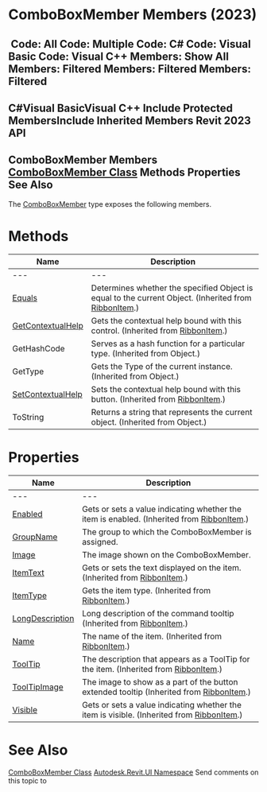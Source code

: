# ComboBoxMember Members (2023)

﻿
 Code: All Code: Multiple Code: C# Code: Visual Basic Code: Visual C++  Members: Show All Members: Filtered Members: Filtered Members: Filtered   
---  
C#Visual BasicVisual C++
Include Protected MembersInclude Inherited Members
Revit 2023 API  
---  
ComboBoxMember Members  
[ComboBoxMember Class](3677ac9c-03e3-caee-d3eb-60f36856180a.md "ComboBoxMember Class") Methods Properties See Also  
---  
The [ComboBoxMember](3677ac9c-03e3-caee-d3eb-60f36856180a.md "ComboBoxMember Class") type exposes the following members.
# Methods
| Name | Description |
| --- | --- |
| --- | --- | --- |
| [Equals](0620140c-8371-aef3-a747-02069218fc57.md "Equals Method") | Determines whether the specified Object is equal to the current Object.  (Inherited from [RibbonItem](79225f03-1633-3722-15b0-752c91a3740d.md "RibbonItem Class").) |
| [GetContextualHelp](ab7e7653-789b-6001-123b-5cfde2e2a132.md "GetContextualHelp Method") | Gets the contextual help bound with this control. (Inherited from [RibbonItem](79225f03-1633-3722-15b0-752c91a3740d.md "RibbonItem Class").) |
| GetHashCode | Serves as a hash function for a particular type.  (Inherited from Object.) |
| GetType | Gets the Type of the current instance. (Inherited from Object.) |
| [SetContextualHelp](746fe5b0-c38b-56ae-b681-f7b3b816ea7d.md "SetContextualHelp Method") | Sets the contextual help bound with this button. (Inherited from [RibbonItem](79225f03-1633-3722-15b0-752c91a3740d.md "RibbonItem Class").) |
| ToString | Returns a string that represents the current object. (Inherited from Object.) |

# Properties
| Name | Description |
| --- | --- |
| --- | --- | --- |
| [Enabled](1e8498e5-1609-cf26-fb58-012e73db9f5b.md "Enabled Property") | Gets or sets a value indicating whether the item is enabled.  (Inherited from [RibbonItem](79225f03-1633-3722-15b0-752c91a3740d.md "RibbonItem Class").) |
| [GroupName](6101c38e-8ff6-eac9-eb62-79fbb024f8e2.md "GroupName Property") | The group to which the ComboBoxMember is assigned. |
| [Image](cb3c80ea-6eb3-baf1-2004-b5235c53ac3c.md "Image Property") | The image shown on the ComboBoxMember. |
| [ItemText](37aa82da-384b-c258-b694-6e4ee03bdcb0.md "ItemText Property") | Gets or sets the text displayed on the item.  (Inherited from [RibbonItem](79225f03-1633-3722-15b0-752c91a3740d.md "RibbonItem Class").) |
| [ItemType](a2684698-096c-d278-a29f-698bc487716c.md "ItemType Property") | Gets the item type. (Inherited from [RibbonItem](79225f03-1633-3722-15b0-752c91a3740d.md "RibbonItem Class").) |
| [LongDescription](b5d651b3-136b-a0b1-fe3c-d37c55196e87.md "LongDescription Property") | Long description of the command tooltip  (Inherited from [RibbonItem](79225f03-1633-3722-15b0-752c91a3740d.md "RibbonItem Class").) |
| [Name](07794356-fa07-1071-47f0-a1b13ee47f40.md "Name Property") | The name of the item. (Inherited from [RibbonItem](79225f03-1633-3722-15b0-752c91a3740d.md "RibbonItem Class").) |
| [ToolTip](afc95063-2798-2dfb-8313-8875738dc5e5.md "ToolTip Property") | The description that appears as a ToolTip for the item. (Inherited from [RibbonItem](79225f03-1633-3722-15b0-752c91a3740d.md "RibbonItem Class").) |
| [ToolTipImage](dd4010ef-a6dd-6ad4-90fd-570b4a9add4d.md "ToolTipImage Property") | The image to show as a part of the button extended tooltip  (Inherited from [RibbonItem](79225f03-1633-3722-15b0-752c91a3740d.md "RibbonItem Class").) |
| [Visible](03c0742a-15ba-d46d-8cd7-5c5a1fb63a6c.md "Visible Property") | Gets or sets a value indicating whether the item is visible.  (Inherited from [RibbonItem](79225f03-1633-3722-15b0-752c91a3740d.md "RibbonItem Class").) |

# See Also
[ComboBoxMember Class](3677ac9c-03e3-caee-d3eb-60f36856180a.md "ComboBoxMember Class")
[Autodesk.Revit.UI Namespace](e86fd90a-8957-02a6-da7f-ced248966e3e.md "Autodesk.Revit.UI Namespace")
Send comments on this topic to 